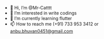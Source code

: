 - 👋 Hi, I’m @Mr-Catttt
- 👀 I’m interested in write codings
- 🌱 I’m currently learning flutter
- 📫 How to reach me (+91) 733 953 3412 or anbu.bhuvan0451@gmail.com

<!---
Mr-Catttt/Mr-Catttt is a ✨ special ✨ repository because its `README.md` (this file) appears on your GitHub profile.
You can click the Preview link to take a look at your changes.
--->
